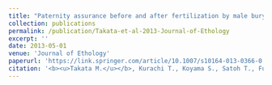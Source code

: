 ```yaml
---
title: "Paternity assurance before and after fertilization by male burying beetles (*Nicrophorus quadripunctatus*)"
collection: publications
permalink: /publication/Takata-et-al-2013-Journal-of-Ethology
excerpt: ''
date: 2013-05-01
venue: 'Journal of Ethology'
paperurl: 'https://link.springer.com/article/10.1007/s10164-013-0366-0'
citation: '<b><u>Takata M.</u></b>, Kurachi T., Koyama S., Satoh T., Fugo H. (2013) <b><i>Journal of Ethology</i></b> 31: 185-191.'
---
```


<!-- 論文の要約・解説など入れたければここ打つ -->
